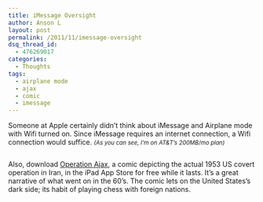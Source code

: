 ```yaml
---
title: iMessage Oversight
author: Anson L
layout: post
permalink: /2011/11/imessage-oversight
dsq_thread_id:
  - 476269017
categories:
  - Thoughts
tags:
  - airplane mode
  - ajax
  - comic
  - imessage
---
```

Someone at Apple certainly didn&#8217;t think about iMessage and Airplane mode with Wifi turned on. Since iMessage requires an internet connection, a Wifi connection would suffice. <small><em>(As you can see, I&#8217;m on AT&T&#8217;s 200MB/mo plan)</em></small>

<img class="aligncenter size-full wp-image-1106" title="imessage" src="https://i1.wp.com/apparentetch.com/wp-content/uploads/2011/11/imessage.png?resize=320%2C340" alt="" data-recalc-dims="1" />

Also, download <a href="http://itunes.apple.com/us/app/cia-operation-ajax/id472099770?mt=8" target="_blank">Operation Ajax</a>, a comic depicting the actual 1953 US covert operation in Iran, in the iPad App Store for free while it lasts. It&#8217;s a great narrative of what went on in the 60&#8217;s. The comic lets on the United States&#8217;s dark side; its habit of playing chess with foreign nations.